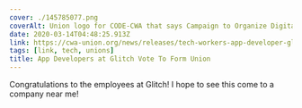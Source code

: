 ```yaml
---
cover: ./145785077.png
coverAlt: Union logo for CODE-CWA that says Campaign to Organize Digital Employees
date: 2020-03-14T04:48:25.913Z
link: https://cwa-union.org/news/releases/tech-workers-app-developer-glitch-vote-form-union-and-join-cwa-organizing-initiative
tags: [link, tech, unions]
title: App Developers at Glitch Vote To Form Union
---
```


Congratulations to the employees at Glitch! I hope to see this come to a company near me!
